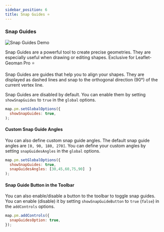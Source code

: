 ```yaml
---
sidebar_position: 6
title: Snap Guides ⭐
---
```


### Snap Guides

![Snap Guides Demo](https://geoman-static.onrender.com/assets/snap-guides-fast.gif)

Snap Guides are a powerful tool to create precise geometries. They are especially useful when drawing or editing shapes. Exclusive for Leaflet-Geoman Pro ⭐

Snap Guides are guides that help you to align your shapes. They are displayed as dashed lines and snap to the orthogonal direction (90°) of the current vertex line. 

Snap Guides are disabled by default. You can enable them by setting `showSnapGuides` to `true` in the `global` options.


```javascript
map.pm.setGlobalOptions({ 
  showSnapGuides: true, 
);
```


#### Custom Snap Guide Angles

You can also define custom snap guide angles. The default snap guide angles are `[0, 90, 180, 270]`. You can define your custom angles by setting `snapGuidesAngles` in the `global` options.

```javascript
map.pm.setGlobalOptions({ 
  showSnapGuides: true, 
  snapGuidesAngles: [30,45,60,75,90]  }
);
```


#### Snap Guide Button in the Toolbar

You can also enable/disable a button to the toolbar to toggle snap guides. You can enable (disable) it by setting `showSnapGuideButton` to `true` (`false`) in the `addControls` options.

```javascript
map.pm.addControls({ 
  snapGuidesOption: true, 
});
```
